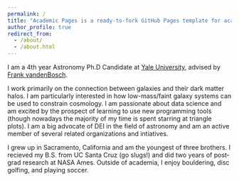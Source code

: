 ```yaml
---
permalink: /
title: "Academic Pages is a ready-to-fork GitHub Pages template for academic personal websites"
author_profile: true
redirect_from: 
  - /about/
  - /about.html
---
```


I am a 4th year Astronomy Ph.D Candidate at [Yale University](https://astronomy.yale.edu/), advised by [Frank vandenBosch](https://campuspress.yale.edu/vdbosch/). 

I work primarily on the connection between galaxies and their dark matter halos. I am particularly interested in how low-mass/faint galaxy systems can be used to constrain cosmology. I am passionate about data science and am excited by the prospect of learning to use new programming tools (though nowadays the majority of my time is spent starring at triangle plots). I am a big advocate of DEI in the field of astronomy and am an active member of several related organizations and intiatives. 

 I grew up in Sacramento, California and am the youngest of three brothers. I recieved my B.S. from UC Santa Cruz (go slugs!) and did two years of post-grad research at NASA Ames.
Outside of academia, I enjoy bouldering, disc golfing, and playing soccer. 
